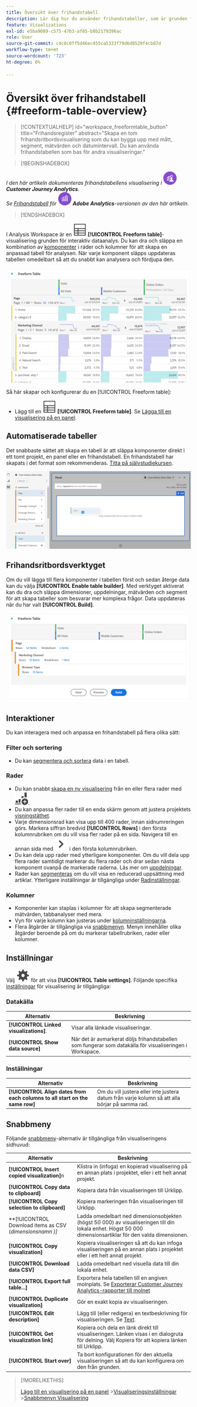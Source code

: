 ```yaml
---
title: Översikt över frihandstabell
description: Lär dig hur du använder frihandstabeller, som är grunden för dataanalys i Analysis Workspace.
feature: Visualizations
exl-id: e5ba9089-c575-47b3-af85-b8b2179396ac
role: User
source-git-commit: c4c8c0ff5d46ec455ca5333f79d6d8529f4cb87d
workflow-type: tm+mt
source-wordcount: '723'
ht-degree: 0%

---
```


# Översikt över frihandstabell {#freeform-table-overview}

<!-- markdownlint-disable MD034 -->

>[!CONTEXTUALHELP]
>id="workspace_freeformtable_button"
>title="Frihandsregister"
>abstract="Skapa en tom frihandsritbordsvisualisering som du kan bygga upp med mått, segment, mätvärden och datumintervall. Du kan använda frihandstabellen som bas för andra visualiseringar."

<!-- markdownlint-enable MD034 -->


>[!BEGINSHADEBOX]

_I den här artikeln dokumenteras frihandstabellens visualisering i_ ![CustomerJourneyAnalytics](/help/assets/icons/CustomerJourneyAnalytics.svg) _&#x200B;**Customer Journey Analytics**._<br/>_Se [Frihandstabell](https://experienceleague.adobe.com/sv/docs/analytics/analyze/analysis-workspace/visualizations/freeform-table/freeform-table) för_ ![AdobeAnalytics](/help/assets/icons/AdobeAnalytics.svg) _&#x200B;**Adobe Analytics**-versionen av den här artikeln._

>[!ENDSHADEBOX]


I Analysis Workspace är en ![Table](/help/assets/icons/Table.svg) **[!UICONTROL Freeform table]**-visualisering grunden för interaktiv dataanalys. Du kan dra och släppa en kombination av [komponenter](/help/components/overview.md) i rader och kolumner för att skapa en anpassad tabell för analysen. När varje komponent släpps uppdateras tabellen omedelbart så att du snabbt kan analysera och fördjupa den.

![Frihandstabell med komponenter i rader och kolumner, inklusive besök och onlineorder för flera webbsidor.](assets/opening-section.png)

Så här skapar och konfigurerar du en [!UICONTROL Freeform table]:

* Lägg till en ![tabellvisualisering](/help/assets/icons/Table.svg) **[!UICONTROL Freeform table]**. Se [Lägga till en visualisering på en panel](../freeform-analysis-visualizations.md#add-visualizations-to-a-panel).

## Automatiserade tabeller

Det snabbaste sättet att skapa en tabell är att släppa komponenter direkt i ett tomt projekt, en panel eller en frihandstabell. En frihandstabell har skapats i det format som rekommenderas. [Titta på självstudiekursen](https://experienceleague.adobe.com/sv/docs/analytics-learn/tutorials/analysis-workspace/building-freeform-tables/auto-build-freeform-tables-in-analysis-workspace).

![En ny panel med besökskomponenten släppt på arbetsytan.](assets/automated-table.png)

## Frihandsritbordsverktyget

Om du vill lägga till flera komponenter i tabellen först och sedan återge data kan du välja **[!UICONTROL Enable table builder]**. Med verktyget aktiverat kan du dra och släppa dimensioner, uppdelningar, mätvärden och segment för att skapa tabeller som besvarar mer komplexa frågor. Data uppdateras när du har valt **[!UICONTROL Build]**.

![En frihandstabellbyggare som visar ](assets/table-builder.png)

## Interaktioner

Du kan interagera med och anpassa en frihandstabell på flera olika sätt:

### Filter och sortering

* Du kan [segmentera och sortera](filter-and-sort.md) data i en tabell.

### Rader

* Du kan snabbt [skapa en ny visualisering](../freeform-analysis-visualizations.md#visualize) från en eller flera rader med ![GraphBarVerticalAdd](/help/assets/icons/GraphBarVerticalAdd.svg).
* Du kan anpassa fler rader till en enda skärm genom att justera projektets [visningstäthet](/help/analysis-workspace/build-workspace-project/view-density.md).
* Varje dimensionsrad kan visa upp till 400 rader, innan sidnumreringen görs. Markera siffran bredvid **[!UICONTROL Rows]** i den första kolumnrubriken om du vill visa fler rader på en sida. Navigera till en annan sida med ![SparronRight](/help/assets/icons/ChevronRight.svg) i den första kolumnrubriken.
* Du kan dela upp rader med ytterligare komponenter. Om du vill dela upp flera rader samtidigt markerar du flera rader och drar sedan nästa komponent ovanpå de markerade raderna. Läs mer om [uppdelningar](/help/components/dimensions/t-breakdown-fa.md).
* Rader kan [segmenteras](/help/components/segments/seg-overview.md) om du vill visa en reducerad uppsättning med artiklar. Ytterligare inställningar är tillgängliga under [Radinställningar](/help/analysis-workspace/visualizations/freeform-table/column-row-settings/table-settings.md).

### Kolumner

* Komponenter kan staplas i kolumner för att skapa segmenterade mätvärden, tabbanalyser med mera.
* Vyn för varje kolumn kan justeras under [kolumninställningarna](/help/analysis-workspace/visualizations/freeform-table/column-row-settings/column-settings.md).
* Flera åtgärder är tillgängliga via [snabbmenyn](/help/analysis-workspace/visualizations/freeform-analysis-visualizations.md#context-menu). Menyn innehåller olika åtgärder beroende på om du markerar tabellrubriken, rader eller kolumner.


## Inställningar

Välj ![Inställning](/help/assets/icons/Setting.svg) för att visa **[!UICONTROL Table settings]**. Följande specifika [inställningar](../freeform-analysis-visualizations.md#settings) för visualisering är tillgängliga:

### Datakälla

| Alternativ | Beskrivning |
|---|---|
| **[!UICONTROL Linked visualizations]**. | Visar alla länkade visualiseringar. |
| **[!UICONTROL Show data source]** | När det är avmarkerat döljs frihandstabellen som fungerar som datakälla för visualiseringen i Workspace. |

### Inställningar

| Alternativ | Beskrivning |
|---|---|
| **[!UICONTROL Align dates from each columns to all start on the same row]** | Om du vill justera eller inte justera datum från varje kolumn så att alla börjar på samma rad. |


## Snabbmeny

Följande [snabbmeny](../freeform-analysis-visualizations.md#context-menu)-alternativ är tillgängliga från visualiseringens sidhuvud:

| Alternativ | Beskrivning |
| --- | --- |
| **[!UICONTROL Insert copied visualization]**&#x200B;n | Klistra in (infoga) en kopierad visualisering på en annan plats i projektet, eller i ett helt annat projekt. |
| **[!UICONTROL Copy data to clipboard]** | Kopiera data från visualiseringen till Urklipp. |
| **[!UICONTROL Copy selection to clipboard]** | Kopiera markeringen från visualiseringen till Urklipp. |
| **[!UICONTROL Download items as CSV (*dimensionsnamn *)]** | Ladda omedelbart ned dimensionsobjekten (högst 50 000) av visualiseringen till din lokala enhet. Högst 50 000 dimensionsartiklar för den valda dimensionen. |
| **[!UICONTROL Copy visualization]** | Kopiera visualiseringen så att du kan infoga visualiseringen på en annan plats i projektet eller i ett helt annat projekt. |
| **[!UICONTROL Download data CSV]** | Ladda omedelbart ned visuella data till din lokala enhet. |
| **[!UICONTROL Export full table...]** | Exportera hela tabellen till en angiven molnplats. Se [Exporterar Customer Journey Analytics-rapporter till molnet](../../export/export-cloud.md) |
| **[!UICONTROL Duplicate visualization]** | Gör en exakt kopia av visualiseringen. |
| **[!UICONTROL Edit description]** | Lägg till (eller redigera) en textbeskrivning för visualiseringen. Se [Text](../text.md). |
| **[!UICONTROL Get visualization link]** | Kopiera och dela en länk direkt till visualiseringen. Länken visas i en dialogruta för delning. Välj Kopiera för att kopiera länken till Urklipp. |
| **[!UICONTROL Start over]** | Ta bort konfigurationen för den aktuella visualiseringen så att du kan konfigurera om den från grunden. |


>[!MORELIKETHIS]
>
>[Lägg till en visualisering på en panel](/help/analysis-workspace/visualizations/freeform-analysis-visualizations.md#add-visualizations-to-a-panel)
>&#x200B;>[Visualiseringsinställningar](/help/analysis-workspace/visualizations/freeform-analysis-visualizations.md#settings)
>&#x200B;>[Snabbmenyn Visualisering ](/help/analysis-workspace/visualizations/freeform-analysis-visualizations.md#context-menu)
>
